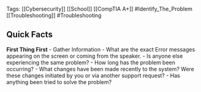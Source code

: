 Tags: [[Cybersecurity]] [[School]] [[CompTIA A+]] #Identify_The_Problem [[Troubleshooting]] #Troubleshooting 

## Quick Facts

**First Thing First** 
	- Gather Information 
	- What are the exact Error messages appearing on the screen or coming from the speaker.
	- Is anyone else experiencing the same problem?
	- How long has the problem been occurring? 
	- What changes have been made recently to the system? Were these changes initiated by you or via another support request? 
	- Has anything been tried to solve the problem? 